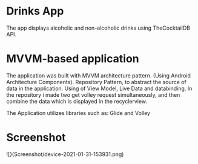 # Drinks App
The app displays alcoholic and non-alcoholic drinks using TheCocktailDB API.

# MVVM-based application
The application was built with MVVM architecture pattern. (Using Android Architecture Components).
Repository Pattern, to abstract the source of data in the application. Using of View Model, Live Data and databinding. 
In the repository i made two get volley request simultaneously, and then combine the data which is displayed in the recyclerview.
 
The Application utilizes libraries such as: Glide and Volley

# Screenshot

![}(Screenshot/device-2021-01-31-153931.png)
